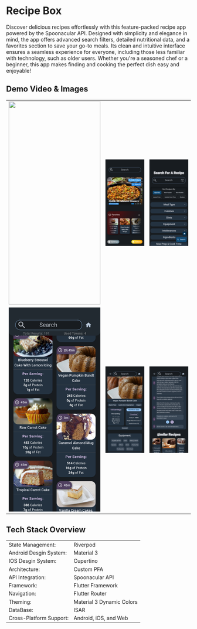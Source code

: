 

# Recipe Box

Discover delicious recipes effortlessly with this feature-packed recipe app powered by the Spoonacular API. Designed with simplicity and elegance in mind, the app offers advanced search filters, detailed nutritional data, and a favorites section to save your go-to meals. Its clean and intuitive interface ensures a seamless experience for everyone, including those less familiar with technology, such as older users. Whether you're a seasoned chef or a beginner, this app makes finding and cooking the perfect dish easy and enjoyable!






## Demo Video & Images


<table>
  <tr>
    <td>
      <a href="https://www.youtube.com/shorts/-mBlx2S-LpQ">
        <img
          src="https://w0.peakpx.com/wallpaper/93/215/HD-wallpaper-youtube-youtube-channel-phone-youtube-logo-logo-google-youtube-music-youtube-mix-youtuber.jpg"
          width="250"
          height="555.55"
        />
      </a>
    </td>
    <td>
      <img src="images/home_page.png" alt="Home Page" width="250" />
    </td>
    <td>
      <img src="images/search_page.png" alt="Search Page" width="250" />
    </td>
  </tr>
  <tr>
    <td>
      <img src="images/search_results.png" alt="Search Results" width="250" />
    </td>
    <td>
      <img src="images/recipe_page.png" alt="Recipe Page" width="250" />
    </td>
    <td>
      <img src="images/recipe_page2.png" alt="Recipe Page 2" width="250" />
    </td>
  </tr>
</table>


## Tech Stack Overview


<table>
  <tr>
    <td>State Management:</td>
    <td>Riverpod</td>
  </tr>
  <tr>
    <td>Android Desgin System:</td>
    <td>Material 3</td>
  </tr>
  <tr>
    <td>IOS Desgin System:</td>
    <td>Cupertino</td>
  </tr>
  <tr>
    <td>Architecture:</td>
    <td>Custom PFA</td>
  </tr>
  <tr>
    <td>API Integration:</td>
    <td>Spoonacular API</td>
  </tr>
  <tr>
    <td>Framework:</td>
    <td>Flutter Framework</td>
  </tr>
  <tr>
    <td>Navigation:</td>
    <td>Flutter Router</td>
  </tr>
  <tr>
    <td>Theming:</td>
    <td>Material 3 Dynamic Colors</td>
  </tr>
  <tr>
    <td>DataBase:</td>
    <td>ISAR</td>
  </tr>
  <tr>
    <td>Cross-Platform Support:</td>
    <td>Android, iOS, and Web</td>
  </tr>
</table>


